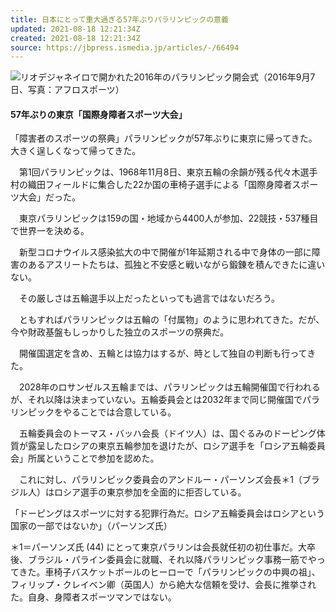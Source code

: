 ```yaml
---
title: 日本にとって重大過ぎる57年ぶりパラリンピックの意義
updated: 2021-08-18 12:21:34Z
created: 2021-08-18 12:21:34Z
source: https://jbpress.ismedia.jp/articles/-/66494
---
```


![](https://jbpress.ismcdn.jp/mwimgs/5/2/600m/img_521e6f4f06c03397edec9556640220e952025.jpg)リオデジャネイロで開かれた2016年のパラリンピック開会式（2016年9月7日、写真：アフロスポーツ）

#### 57年ぶりの東京「国際身障者スポーツ大会」

「障害者のスポーツの祭典」パラリンピックが57年ぶりに東京に帰ってきた。大きく逞しくなって帰ってきた。

　第1回パラリンピックは、1968年11月8日、東京五輪の余韻が残る代々木選手村の織田フィールドに集合した22か国の車椅子選手による「国際身障者スポーツ大会」だった。

　東京パラリンピックは159の国・地域から4400人が参加、22競技・537種目で世界一を決める。

　新型コロナウイルス感染拡大の中で開催が1年延期される中で身体の一部に障害のあるアスリートたちは、孤独と不安感と戦いながら鍛錬を積んできたに違いない。

　その厳しさは五輪選手以上だったといっても過言ではないだろう。

　ともすればパラリンピックは五輪の「付属物」のように思われてきた。だが、今や財政基盤もしっかりした独立のスポーツの祭典だ。

　開催国選定を含め、五輪とは協力はするが、時として独自の判断も行ってきた。

　2028年のロサンゼルス五輪までは、パラリンピックは五輪開催国で行われるが、それ以降は決まっていない。五輪委員会とは2032年まで同じ開催国でパラリンピックをやることでは合意している。

　五輪委員会のトーマス・バッハ会長（ドイツ人）は、国ぐるみのドーピング体質が露呈したロシアの東京五輪参加を退けたが、ロシア選手を「ロシア五輪委員会」所属ということで参加を認めた。

　これに対し、パラリンピック委員会のアンドルー・パーソンズ会長＊1（ブラジル人）はロシア選手の東京参加を全面的に拒否している。

「ドーピングはスポーツに対する犯罪行為だ。ロシア五輪委員会はロシアという国家の一部ではないか」（パーソンズ氏）

＊1＝パーソンズ氏 (44) にとって東京パラリンは会長就任初の初仕事だ。大卒後、ブラジル・パライン委員会に就職、それ以降パラリンピック事務一筋でやってきた。車椅子バスケットボールのヒーローで「パラリンピックの中興の祖」、フィリップ・クレイベン卿（英国人）から絶大な信頼を受け、会長に推挙された。自身、身障者スポーツマンではない。